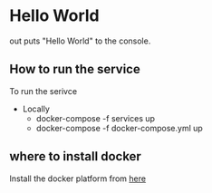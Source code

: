 # Hello World

out puts "Hello World" to the console.

## How to run the service ##

To run the serivce  
  * Locally   
    - docker-compose -f services up  
    - docker-compose -f docker-compose.yml up
## where to install docker 

Install the docker platform from [here](https://docs.docker.com/engine/install/)
	


